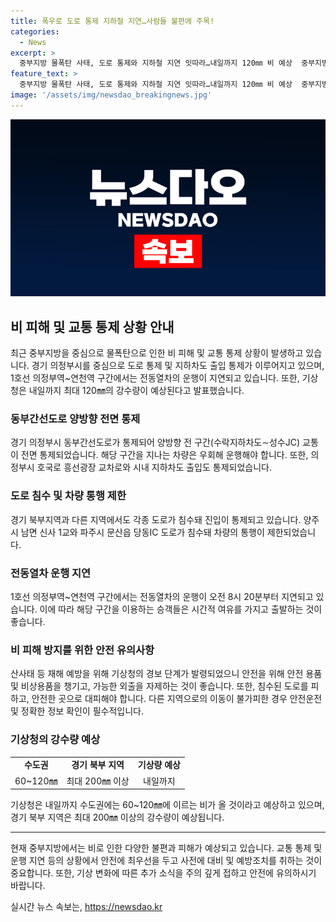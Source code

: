 ```yaml
---
title: 폭우로 도로 통제 지하철 지연…사람들 불편에 주목!
categories:
  - News
excerpt: >
  중부지방 물폭탄 사태, 도로 통제와 지하철 지연 잇따라…내일까지 120㎜ 비 예상  중부지방에서 폭우로 도로 통제와 지하차도 출입 통제, 1호선 전동열차 지연 운행. 의정부시에서는 시내 도로 침수로 통행 통제. 경기 북부 지역 20여 곳 도로 침수로 진입 통제. 수도권과 충청, 강원, 경북 등 10곳에는 산사태 위기 경보 경계 단계. 내일까지 수도권에는 60~120㎜ 비, 경기 북부는 200㎜ 이상 강수량 예상.
feature_text: >
  중부지방 물폭탄 사태, 도로 통제와 지하철 지연 잇따라…내일까지 120㎜ 비 예상  중부지방에서 폭우로 도로 통제와 지하차도 출입 통제, 1호선 전동열차 지연 운행. 의정부시에서는 시내 도로 침수로 통행 통제. 경기 북부 지역 20여 곳 도로 침수로 진입 통제. 수도권과 충청, 강원, 경북 등 10곳에는 산사태 위기 경보 경계 단계. 내일까지 수도권에는 60~120㎜ 비, 경기 북부는 200㎜ 이상 강수량 예상.
image: '/assets/img/newsdao_breakingnews.jpg'
---
```


<p><img src="/assets/img/newsdao_breakingnews.jpg" alt="implanttips 속보" /></p>

<h2 data-ke-size="size26">비 피해 및 교통 통제 상황 안내</h2>

<p data-ke-size="size16">최근 중부지방을 중심으로 물폭탄으로 인한 비 피해 및 교통 통제 상황이 발생하고 있습니다. 경기 의정부시를 중심으로 도로 통제 및 지하차도 출입 통제가 이루어지고 있으며, 1호선 의정부역~연천역 구간에서는 전동열차의 운행이 지연되고 있습니다. 또한, 기상청은 내일까지 최대 120㎜의 강수량이 예상된다고 발표했습니다.</p>

<h3>동부간선도로 양방향 전면 통제</h3>

<p data-ke-size="size16">경기 의정부시 동부간선도로가 통제되어 양방향 전 구간(수락지하차도∼성수JC) 교통이 전면 통제되었습니다. 해당 구간을 지나는 차량은 우회해 운행해야 합니다. 또한, 의정부시 호국로 흥선광장 교차로와 시내 지하차도 출입도 통제되었습니다.</p>

<h3>도로 침수 및 차량 통행 제한</h3>

<p data-ke-size="size16">경기 북부지역과 다른 지역에서도 각종 도로가 침수돼 진입이 통제되고 있습니다. 양주시 남면 신사 1교와 파주시 문산읍 당동IC 도로가 침수돼 차량의 통행이 제한되었습니다.</p>

<h3>전동열차 운행 지연</h3>

<p data-ke-size="size16">1호선 의정부역~연천역 구간에서는 전동열차의 운행이 오전 8시 20분부터 지연되고 있습니다. 이에 따라 해당 구간을 이용하는 승객들은 시간적 여유를 가지고 출발하는 것이 좋습니다.</p>

<h3>비 피해 방지를 위한 안전 유의사항</h3>

<p data-ke-size="size16">산사태 등 재해 예방을 위해 기상청의 경보 단계가 발령되었으니 안전을 위해 안전 용품 및 비상용품을 챙기고, 가능한 외출을 자제하는 것이 좋습니다. 또한, 침수된 도로를 피하고, 안전한 곳으로 대피해야 합니다. 다른 지역으로의 이동이 불가피한 경우 안전운전 및 정확한 정보 확인이 필수적입니다.</p>

<h3>기상청의 강수량 예상</h3>

<table>
    <tbody>
        <tr>
            <td style="text-align: center; height: 17px;"><b>수도권</b></td>
            <td style="text-align: center; height: 17px;"><b>경기 북부 지역</b></td>
            <td style="text-align: center; height: 17px;"><b>기상량 예상</b></td>
        </tr>
        <tr>
            <td style="text-align: center; height: 17px;">60~120㎜</td>
            <td style="text-align: center; height: 17px;">최대 200㎜ 이상</td>
            <td style="text-align: center; height: 17px;">내일까지</td>
        </tr>
    </tbody>
</table>

<p data-ke-size="size16">기상청은 내일까지 수도권에는 60~120㎜에 이르는 비가 올 것이라고 예상하고 있으며, 경기 북부 지역은 최대 200㎜ 이상의 강수량이 예상됩니다.</p>

<hr>

<p data-ke-size="size16">현재 중부지방에서는 비로 인한 다양한 불편과 피해가 예상되고 있습니다. 교통 통제 및 운행 지연 등의 상황에서 안전에 최우선을 두고 사전에 대비 및 예방조치를 취하는 것이 중요합니다. 또한, 기상 변화에 따른 추가 소식을 주의 깊게 접하고 안전에 유의하시기 바랍니다.</p>
실시간 뉴스 속보는, <a href="https://newsdao.kr" rel="dofollow">https://newsdao.kr</a>


